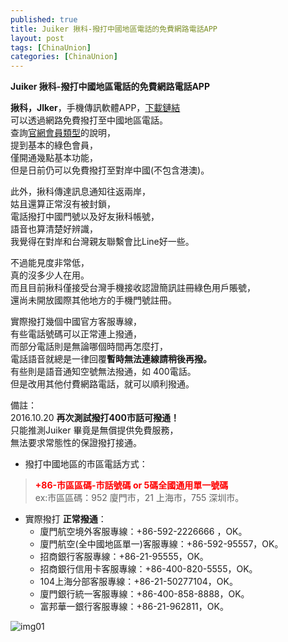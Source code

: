 ```yaml
---
published: true
title: Juiker 揪科-撥打中國地區電話的免費網路電話APP
layout: post 
tags: [ChinaUnion] 
categories: [ChinaUnion]
---
```

**Juiker 揪科-撥打中國地區電話的免費網路電話APP**   

**揪科，Jlker**，手機傳訊軟體APP，[下載鏈結][1]    
可以透過網路免費撥打至中國地區電話。    
查詢[官網會員類型][2]的說明，   
提到基本的綠色會員，    
僅開通幾點基本功能，    
但是日前仍可以免費撥打至對岸中國(不包含港澳)。    
    
此外，揪科傳達訊息通知往返兩岸，    
姑且還算正常沒有被封鎖，    
電話撥打中國門號以及好友揪科帳號，    
語音也算清楚好辨識，    
我覺得在對岸和台灣親友聯繫會比Line好一些。    
    
不過能見度非常低，    
真的沒多少人在用。    
而且目前揪科僅接受台灣手機接收認證簡訊註冊綠色用戶賬號，    
還尚未開放國際其他地方的手機門號註冊。    
    
實際撥打幾個中國官方客服專線，    
有些電話號碼可以正常連上撥通，    
而部分電話則是無論哪個時間再怎麼打，    
電話語音就總是一律回覆**暫時無法連線請稍後再撥。**    
有些則是語音通知空號無法撥通，如 400電話。    
但是改用其他付費網路電話，就可以順利撥通。    
    
備註：     
2016.10.20 **再次測試撥打400市話可撥通！**      
只能推測Juiker 畢竟是無償提供免費服務，     
無法要求常態性的保證撥打接通。     

* 撥打中國地區的市區電話方式：        
> <font color="red">**+86-市區區碼-市話號碼 or 5碼全國通用單一號碼**</font>      
> ex:市區區碼：952 廈門市，21 上海市，755 深圳市。       
  
* 實際撥打 **正常撥通**：        
    * 廈門航空境外客服專線：+86-592-2226666 ，OK。       
    * 廈門航空(全中國地區單一)客服專線：+86-592-95557，OK。       
    * 招商銀行客服專線：+86-21-95555，OK。     
    * 招商銀行信用卡客服專線：+86-400-820-5555，OK。      
    * 104上海分部客服專線：+86-21-50277104，OK。       
    * 廈門銀行統一客服專線：+86-400-858-8888，OK。       
    * 富邦華一銀行客服專線：+86-21-962811，OK。      



![img01][img01]

[1]: https://www.juiker.tw/download.html
[2]: https://www.juiker.tw/member.html
[img01]: https://res.cloudinary.com/shengshampoo/image/upload/v1468406839/Screenshot_2016-07-06-17-57-282-fs8_nvepfl.png
